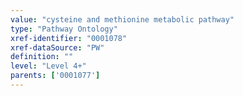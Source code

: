 ```yaml
---
value: "cysteine and methionine metabolic pathway"
type: "Pathway Ontology"
xref-identifier: "0001078"
xref-dataSource: "PW"
definition: ""
level: "Level 4+"
parents: ['0001077']
---
```


